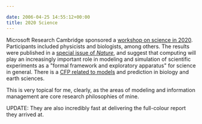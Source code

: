 ```yaml
---

date: 2006-04-25 14:55:12+00:00
title: 2020 Science
---
```


Microsoft Research Cambridge sponsored a [workshop on science in 2020](http://research.microsoft.com/towards2020science/background_overview.htm). Participants included physicists and biologists, among others. The results were published in a [special issue of _Nature_](http://www.nature.com/nature/journal/v440/n7083/index.html), and suggest that computing will play an increasingly important role in modeling and simulation of scientific experiments as a "formal framework and exploratory apparatus" for science in general. There is a [CFP related to models](http://research.microsoft.com/ero/csp/cfp2006.aspx) and prediction in biology and earth sciences.

This is very topical for me, clearly, as the areas of modeling and information management are core research philosophies of mine.

UPDATE: They are also incredibly fast at delivering the full-colour report they arrived at.
